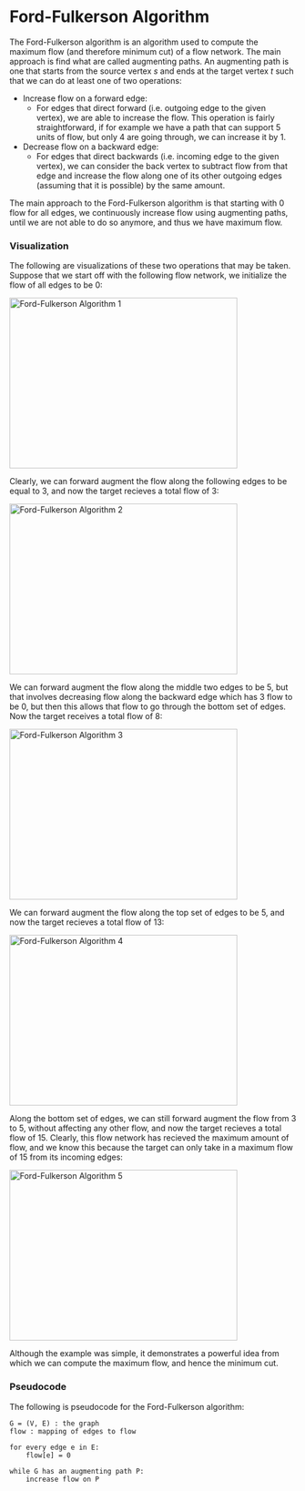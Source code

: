# Ford-Fulkerson Algorithm

The Ford-Fulkerson algorithm is an algorithm used to compute the maximum flow (and therefore
minimum cut) of a flow network. The main approach is find what are called augmenting paths. An
augmenting path is one that starts from the source vertex $s$ and ends at the target vertex $t$ such
that we can do at least one of two operations:

- Increase flow on a forward edge:
    - For edges that direct forward (i.e. outgoing edge to the given vertex), we are able to 
    increase the flow. This operation is fairly straightforward, if for example we have a path 
    that can support $5$ units of flow, but only $4$ are going through, we can increase it by $1$.
- Decrease flow on a backward edge:
    - For edges that direct backwards (i.e. incoming edge to the given vertex), we can consider 
    the back vertex to subtract flow from that edge and increase the flow along one of its other
    outgoing edges (assuming that it is possible) by the same amount.

The main approach to the Ford-Fulkerson algorithm is that starting with $0$ flow for all edges, we
continuously increase flow using augmenting paths, until we are not able to do so anymore, and thus
we have maximum flow.

### Visualization

The following are visualizations of these two operations that may be taken. Suppose that we start 
off with the following flow network, we initialize the flow of all edges to be $0$:

<img src="https://firebasestorage.googleapis.com/v0/b/algorithm-helper-storage.appspot.com/o/img%2Falgorithms%2Fgraphs%2Fford-fulkerson-algorithm-1.png?alt=media&token=49ad6893-4f08-4f59-8ef0-6f7be7024a95" alt="Ford-Fulkerson Algorithm 1" width="400" height="300">

Clearly, we can forward augment the flow along the following edges to be equal to $3$, and now the
target recieves a total flow of $3$:

<img src="https://firebasestorage.googleapis.com/v0/b/algorithm-helper-storage.appspot.com/o/img%2Falgorithms%2Fgraphs%2Fford-fulkerson-algorithm-2.png?alt=media&token=c952e74e-cc1a-4474-b9c6-18d5f956962e" alt="Ford-Fulkerson Algorithm 2" width="400" height="300">

We can forward augment the flow along the middle two edges to be $5$, but that involves decreasing
flow along the backward edge which has $3$ flow to be $0$, but then this allows that flow to go 
through the bottom set of edges. Now the target receives a total flow of $8$:

<img src="https://firebasestorage.googleapis.com/v0/b/algorithm-helper-storage.appspot.com/o/img%2Falgorithms%2Fgraphs%2Fford-fulkerson-algorithm-3.png?alt=media&token=16e60bba-961c-4041-9160-187b087dd651" alt="Ford-Fulkerson Algorithm 3" width="400" height="300">

We can forward augment the flow along the top set of edges to be $5$, and now the target recieves
a total flow of $13$:

<img src="https://firebasestorage.googleapis.com/v0/b/algorithm-helper-storage.appspot.com/o/img%2Falgorithms%2Fgraphs%2Fford-fulkerson-algorithm-4.png?alt=media&token=271f23d2-bfe5-40c5-b7cc-29eba91dd59c" alt="Ford-Fulkerson Algorithm 4" width="400" height="300">

Along the bottom set of edges, we can still forward augment the flow from $3$ to $5$, without 
affecting any other flow, and now the target recieves a total flow of $15$. Clearly, this flow 
network has recieved the maximum amount of flow, and we know this because the target can only take
in a maximum flow of $15$ from its incoming edges:

<img src="https://firebasestorage.googleapis.com/v0/b/algorithm-helper-storage.appspot.com/o/img%2Falgorithms%2Fgraphs%2Fford-fulkerson-algorithm-5.png?alt=media&token=b1316bd6-deb8-4cbf-9bc7-18249bd993a6" alt="Ford-Fulkerson Algorithm 5" width="400" height="300">

Although the example was simple, it demonstrates a powerful idea from which we can compute the 
maximum flow, and hence the minimum cut.

### Pseudocode

The following is pseudocode for the Ford-Fulkerson algorithm:

```
G = (V, E) : the graph
flow : mapping of edges to flow

for every edge e in E:
    flow[e] = 0

while G has an augmenting path P:
    increase flow on P
```
